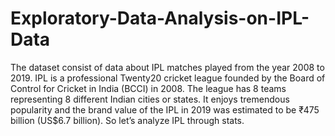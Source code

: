 # Exploratory-Data-Analysis-on-IPL-Data
The dataset consist of data about IPL matches played from the year 2008 to 2019. IPL is a professional Twenty20 cricket league founded by the Board of Control for Cricket in India (BCCI) in 2008. The league has 8 teams representing 8 different Indian cities or states. It enjoys tremendous popularity and the brand value of the IPL in 2019 was estimated to be ₹475 billion (US$6.7 billion). So let’s analyze IPL through stats.
